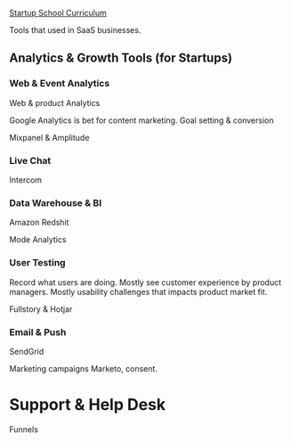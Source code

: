[Startup School Curriculum](https://www.startupschool.org/curriculum)

Tools that used in SaaS businesses.

## Analytics & Growth Tools (for Startups)

### Web & Event Analytics

Web & product Analytics

Google Analytics is bet for content marketing. Goal setting & conversion

Mixpanel & Amplitude 



### Live Chat

Intercom


### Data Warehouse & BI

Amazon Redshit

Mode Analytics

### User Testing

Record what users are doing. Mostly see customer experience by product managers. Mostly usability challenges that impacts product market fit.

Fullstory & Hotjar

### Email & Push

SendGrid 

Marketing campaigns
Marketo, consent.

# Support & Help Desk

Funnels

